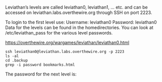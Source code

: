 Leviathan’s levels are called leviathan0, leviathan1, … etc. and can be accessed on leviathan.labs.overthewire.org through SSH on port 2223.

To login to the first level use:
Username: leviathan0
Password: leviathan0
Data for the levels can be found in the homedirectories. You can look at /etc/leviathan_pass for the various level passwords.

https://overthewire.org/wargames/leviathan/leviathan0.html

```shell
ssh leviathan0@leviathan.labs.overthewire.org -p 2223
ls -al
cd .backup
grep -i password bookmarks.html
```

The password for the next level is: <!-- 3QJ3TgzHDq -->